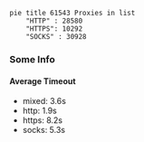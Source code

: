 
```mermaid
pie title 61543 Proxies in list
    "HTTP" : 28580
    "HTTPS": 10292
    "SOCKS" : 30928
```

### Some Info
#### Average Timeout

- mixed: 3.6s
- http: 1.9s
- https: 8.2s
- socks: 5.3s
